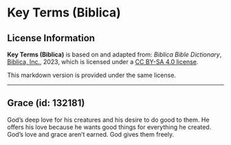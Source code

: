 # Key Terms (Biblica)

## License Information

**Key Terms (Biblica)** is based on and adapted from: _Biblica Bible Dictionary_, [Biblica, Inc.](https://www.biblica.com/), 2023, which is licensed under a [CC BY-SA 4.0 license](https://creativecommons.org/licenses/by-sa/4.0/legalcode.en).

This markdown version is provided under the same license.



--------------------------------

## Grace (id: 132181)

God’s deep love for his creatures and his desire to do good to them. He offers his love because he wants good things for everything he created. God’s love and grace aren’t earned. God gives them freely.


